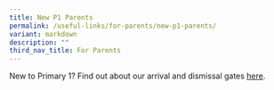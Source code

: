 ```yaml
---
title: New P1 Parents
permalink: /useful-links/for-parents/new-p1-parents/
variant: markdown
description: ""
third_nav_title: For Parents
---
```

<p>New to Primary 1? Find out about our arrival and dismissal gates <a href="https://sites.google.com/view/p1parentswtp" rel="noopener nofollow" target="_blank">here</a>.</p>